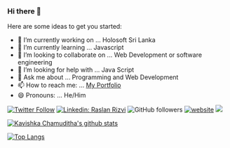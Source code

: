 ### Hi there 👋

<!--
**KavishkaChamuditha/KavishkaChamuditha** is a ✨ _special_ ✨ repository because its `README.md` (this file) appears on your GitHub profile.
-->
Here are some ideas to get you started:

- 🔭 I’m currently working on ... Holosoft Sri Lanka
- 🌱 I’m currently learning ... Javascript
- 👯 I’m looking to collaborate on ... Web Development or software engineering
- 🤔 I’m looking for help with ... Java Script
- 💬 Ask me about ... Programming and Web Development
- 📫 How to reach me: ... [My Portfolio](https://kavishkachamuditha.000webhostapp.com/)
- 😄 Pronouns: ... He/Him


[![Twitter Follow](https://img.shields.io/twitter/follow/kavishkachamud6?label=Follow)](https://twitter.com/intent/follow?screen_name=kavishkachamud6)
[![Linkedin: Raslan Rizvi](https://img.shields.io/badge/kavishka-mayadunna-92b4511b6?style=flat-square&logo=Linkedin&logoColor=white&link=https://www.linkedin.com/in/kavishka-mayadunna-92b4511b6)](https://www.linkedin.com/in/kavishka-mayadunna-92b4511b6)
![GitHub followers](https://img.shields.io/github/followers/KavishkaChamuditha?tab=followers?label=Follow&style=social)
[![website](https://img.shields.io/badge/Website-46a2f1.svg?&style=flat-square&logo=Google-Chrome&logoColor=white&link=https://kavishkachamuditha-2dd09.web.app/)](https://kavishkachamuditha-2dd09.web.app/)
![](https://visitor-badge.glitch.me/badge?page_id=https://kavishkachamuditha-2dd09.web.app/)


[![Kavishka Chamuditha's github stats](https://github-readme-stats.vercel.app/api?username=KavishkaChamuditha&show_icons=true&count_private=true&include_all_commits=true&theme=radical)](https://github.com/KavishkaChamuditha)

[![Top Langs](https://github-readme-stats.vercel.app/api/top-langs/?username=KavishkaChamuditha&langs_count=8&layout=compact&theme=radical)](https://github.com/KavishkaChamuditha/)
